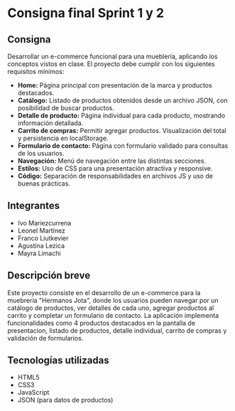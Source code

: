 # Consigna final Sprint 1 y 2

## Consigna
Desarrollar un e-commerce funcional para una mueblería, aplicando los conceptos vistos en clase. El proyecto debe cumplir con los siguientes requisitos mínimos:

- **Home:** Página principal con presentación de la marca y productos destacados.
- **Catálogo:** Listado de productos obtenidos desde un archivo JSON, con posibilidad de buscar productos.
- **Detalle de producto:** Página individual para cada producto, mostrando información detallada.
- **Carrito de compras:** Permitir agregar productos. Visualización del total y persistencia en localStorage.
- **Formulario de contacto:** Página con formulario validado para consultas de los usuarios.
- **Navegación:** Menú de navegación entre las distintas secciones.
- **Estilos:** Uso de CSS para una presentación atractiva y responsive.
- **Código:** Separación de responsabilidades en archivos JS y uso de buenas prácticas.

## Integrantes
- Ivo Mariezcurrena
- Leonel Martínez
- Franco Liutkevier
- Agustina Lezica
- Mayra Limachi

## Descripción breve
Este proyecto consiste en el desarrollo de un e-commerce para la muebreria "Hermanos Jota", donde los usuarios pueden navegar por un catálogo de productos, ver detalles de cada uno, agregar productos al carrito y completar un formulario de contacto. La aplicación implementa funcionalidades como 4 productos destacados en la pantalla de presentacion, listado de productos, detalle individual, carrito de compras y validación de formularios.

## Tecnologías utilizadas
- HTML5
- CSS3
- JavaScript
- JSON (para datos de productos)
